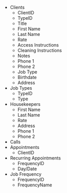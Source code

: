 * Clients
  - ClientID
  - TypeID
  - Title
  - First Name
  - Last Name
  - Rate
  - Access Instructions
  - Cleaning Instructions
  - Notes
  - Phone 1
  - Phone 2
  - Job Type
  - Birthdate
  - Address
* Job Types
  * TypeID
  * Type
* Housekeepers
  - First Name
  - Last Name
  - Rate
  - Address
  - Phone 1
  - Phone 2
* Calls
* Appointments
  - ClientID
* Recurring Appointments
  - FrequencyID
  - Day/Date
* Job Frequency
  - FrequencyID
  - FrequencyName
